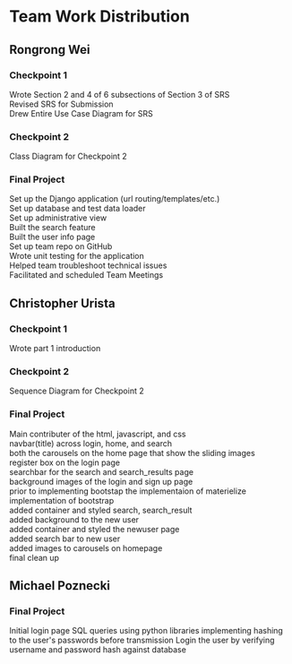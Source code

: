 # Team Work Distribution

## Rongrong Wei

### Checkpoint 1
Wrote Section 2 and 4 of 6 subsections of Section 3 of SRS  
Revised SRS for Submission  
Drew Entire Use Case Diagram for SRS  

### Checkpoint 2
Class Diagram for Checkpoint 2  

### Final Project
Set up the Django application (url routing/templates/etc.)  
Set up database and test data loader  
Set up administrative view  
Built the search feature  
Built the user info page  
Set up team repo on GitHub  
Wrote unit testing for the application  
Helped team troubleshoot technical issues  
Facilitated and scheduled Team Meetings  

## Christopher Urista

### Checkpoint 1
Wrote part 1 introduction  

### Checkpoint 2
Sequence Diagram for Checkpoint 2  

### Final Project
Main contributer of the html, javascript, and css  
navbar(title) across login, home, and search  
both the carousels on the home page that show the sliding images  
register box on the login page  
searchbar for the search and search_results page  
background images of the login and sign up page  
prior to implementing bootstap the implementaion of materielize   
implementation of bootstrap  
added container and styled search, search_result  
added background to the new user  
added container and styled the newuser page  
added search bar to new user  
added images to carousels on homepage  
final clean up  

## Michael Poznecki

### Final Project
Initial login page
SQL queries using python libraries
implementing hashing to the user's passwords before transmission
Login the user by verifying username and password hash against database
